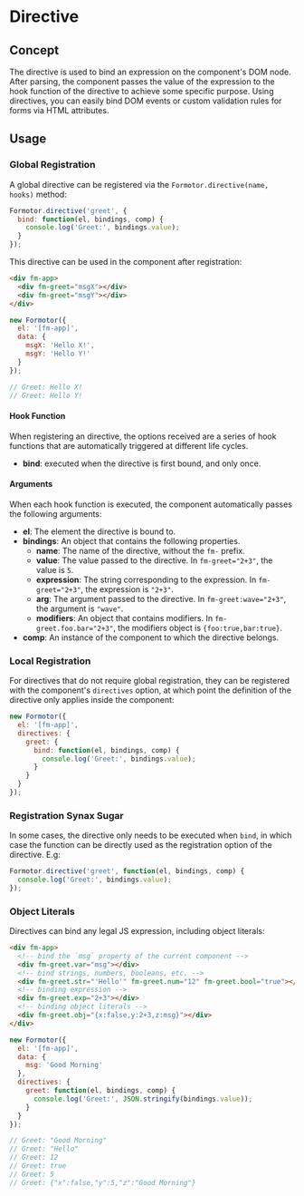 # Directive

## Concept

The directive is used to bind an expression on the component's DOM node. After parsing, the component passes the value of the expression to the hook function of the directive to achieve some specific purpose. Using directives, you can easily bind DOM events or custom validation rules for forms via HTML attributes.

## Usage

### Global Registration

A global directive can be registered via the `Formotor.directive(name, hooks)` method:

```js
Formotor.directive('greet', {
  bind: function(el, bindings, comp) {
    console.log('Greet:', bindings.value);
  }
});
```

This directive can be used in the component after registration:

```html
<div fm-app>
  <div fm-greet="msgX"></div>
  <div fm-greet="msgY"></div>
</div>
```

```js
new Formotor({
  el: '[fm-app]',
  data: {
    msgX: 'Hello X!',
    msgY: 'Hello Y!'
  }
});

// Greet: Hello X!
// Greet: Hello Y!
```

#### Hook Function

When registering an directive, the options received are a series of hook functions that are automatically triggered at different life cycles.

- **bind**: executed when the directive is first bound, and only once.

#### Arguments

When each hook function is executed, the component automatically passes the following arguments:

- **el**: The element the directive is bound to.
- **bindings**: An object that contains the following properties.
  - **name**: The name of the directive, without the `fm-` prefix.
  - **value**: The value passed to the directive. In `fm-greet="2+3"`, the value is `5`.
  - **expression**: The string corresponding to the expression. In `fm-greet="2+3"`, the expression is `"2+3"`.
  - **arg**: The argument passed to the directive. In `fm-greet:wave="2+3"`, the argument is `"wave"`.
  - **modifiers**: An object that contains modifiers. In `fm-greet.foo.bar="2+3"`, the modifiers object is `{foo:true,bar:true}`.
- **comp**: An instance of the component to which the directive belongs.

### Local Registration

For directives that do not require global registration, they can be registered with the component's `directives` option, at which point the definition of the directive only applies inside the component:

```js
new Formotor({
  el: '[fm-app]',
  directives: {
    greet: {
      bind: function(el, bindings, comp) {
        console.log('Greet:', bindings.value);
      }
    }
  }
});
```

### Registration Synax Sugar

In some cases, the directive only needs to be executed when `bind`, in which case the function can be directly used as the registration option of the directive. E.g:

```js
Formotor.directive('greet', function(el, bindings, comp) {
  console.log('Greet:', bindings.value);
});
```

### Object Literals

Directives can bind any legal JS expression, including object literals:

```html
<div fm-app>
  <!-- bind the `msg` property of the current component -->
  <div fm-greet.var="msg"></div>
  <!-- bind strings, numbers, booleans, etc. -->
  <div fm-greet.str="'Hello'" fm-greet.num="12" fm-greet.bool="true"></div>
  <!-- binding expression -->
  <div fm-greet.exp="2+3"></div>
  <!-- binding object literals -->
  <div fm-greet.obj="{x:false,y:2+3,z:msg}"></div>
</div>
```

```js
new Formotor({
  el: '[fm-app]',
  data: {
    msg: 'Good Morning'
  },
  directives: {
    greet: function(el, bindings, comp) {
      console.log('Greet:', JSON.stringify(bindings.value));
    }
  }
});

// Greet: "Good Morning"
// Greet: "Hello"
// Greet: 12
// Greet: true
// Greet: 5
// Greet: {"x":false,"y":5,"z":"Good Morning"}
```
